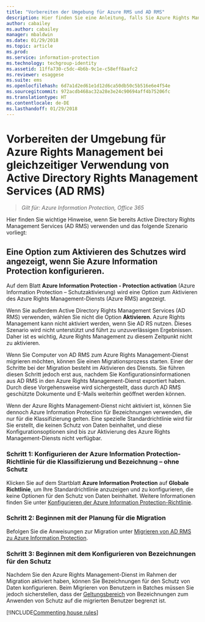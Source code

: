 ```yaml
---
title: "Vorbereiten der Umgebung für Azure RMS und AD RMS"
description: Hier finden Sie eine Anleitung, falls Sie Azure Rights Management und AD RMS bereitgestellt haben.
author: cabailey
ms.author: cabailey
manager: mbaldwin
ms.date: 01/29/2018
ms.topic: article
ms.prod: 
ms.service: information-protection
ms.technology: techgroup-identity
ms.assetid: 11ffa730-c5dc-4b6b-9c1e-c58eff8aafc2
ms.reviewer: esaggese
ms.suite: ems
ms.openlocfilehash: 6d7a1d2ed61e1d12d6ca50db50c5b516e6e4f54e
ms.sourcegitcommit: 972acdb468ac32a28e3e24c90694aff4b75206fc
ms.translationtype: HT
ms.contentlocale: de-DE
ms.lasthandoff: 01/29/2018
---
```

# <a name="preparing-the-environment-for-azure-rights-management-when-you-also-have-active-directory-rights-management-services-ad-rms"></a>Vorbereiten der Umgebung für Azure Rights Management bei gleichzeitiger Verwendung von Active Directory Rights Management Services (AD RMS)

>*Gilt für: Azure Information Protection, Office 365*

Hier finden Sie wichtige Hinweise, wenn Sie bereits Active Directory Rights Management Services (AD RMS) verwenden und das folgende Szenario vorliegt:

## <a name="you-see-an-option-to-activate-protection-when-you-configure-azure-information-protection"></a>Eine Option zum Aktivieren des Schutzes wird angezeigt, wenn Sie Azure Information Protection konfigurieren.

Auf dem Blatt **Azure Information Protection - Protection activation** (Azure Information Protection – Schutzaktivierung) wird eine Option zum Aktivieren des Azure Rights Management-Diensts (Azure RMS) angezeigt. 

Wenn Sie außerdem Active Directory Rights Management Services (AD RMS) verwenden, wählen Sie nicht die Option **Aktivieren**. Azure Rights Management kann nicht aktiviert werden, wenn Sie AD RS nutzen. Dieses Szenario wird nicht unterstützt und führt zu unzuverlässigen Ergebnissen. Daher ist es wichtig, Azure Rights Management zu diesem Zeitpunkt nicht zu aktivieren. 

Wenn Sie Computer von AD RMS zum Azure Rights Management-Dienst migrieren möchten, können Sie einen Migrationsprozess starten. Einer der Schritte bei der Migration besteht im Aktivieren des Diensts. Sie führen diesen Schritt jedoch erst aus, nachdem Sie Konfigurationsinformationen aus AD RMS in den Azure Rights Management-Dienst exportiert haben. Durch diese Vorgehensweise wird sichergestellt, dass durch AD RMS geschützte Dokumente und E-Mails weiterhin geöffnet werden können.

Wenn der Azure Rights Management-Dienst nicht aktiviert ist, können Sie dennoch Azure Information Protection für Bezeichnungen verwenden, die nur für die Klassifizierung gelten. Eine spezielle Standardrichtlinie wird für Sie erstellt, die keinen Schutz von Daten beinhaltet, und diese Konfigurationsoptionen sind bis zur Aktivierung des Azure Rights Management-Diensts nicht verfügbar.

### <a name="step-1-configure-your-azure-information-protection-policy-for-classification-and-labeling---without-protection"></a>Schritt 1: Konfigurieren der Azure Information Protection-Richtlinie für die Klassifizierung und Bezeichnung – ohne Schutz

Klicken Sie auf dem Startblatt **Azure Information Protection** auf **Globale Richtlinie**, um Ihre Standardrichtlinie anzuzeigen und zu konfigurieren, die keine Optionen für den Schutz von Daten beinhaltet. Weitere Informationen finden Sie unter [Konfigurieren der Azure Information Protection-Richtlinie](configure-policy.md).

### <a name="step-2-start-planning-for-migration"></a>Schritt 2: Beginnen mit der Planung für die Migration

Befolgen Sie die Anweisungen zur Migration unter [Migrieren von AD RMS zu Azure Information Protection](../plan-design/migrate-from-ad-rms-to-azure-rms.md).

### <a name="step-3-start-to-configure-labels-for-protection"></a>Schritt 3: Beginnen mit dem Konfigurieren von Bezeichnungen für den Schutz

Nachdem Sie den Azure Rights Management-Dienst im Rahmen der Migration aktiviert haben, können Sie Bezeichnungen für den Schutz von Daten konfigurieren. Beim Migrieren von Benutzern in Batches müssen Sie jedoch sicherstellen, dass der [Geltungsbereich](configure-policy-scope.md) von Bezeichnungen zum Anwenden von Schutz auf die migrierten Benutzer begrenzt ist.


[!INCLUDE[Commenting house rules](../includes/houserules.md)]


